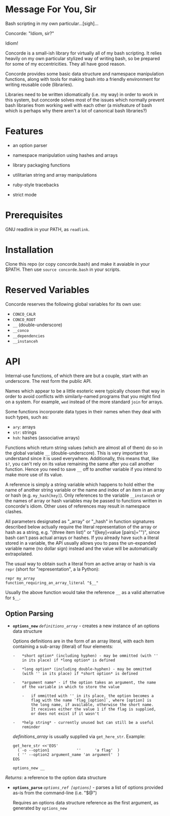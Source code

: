 Message For You, Sir
====================

Bash scripting in my own particular...[sigh]...

Concorde: "Idiom, sir?"

Idiom!

Concorde is a small-ish library for virtually all of my bash scripting.
It relies heavily on my own particular stylized way of writing bash, so
be prepared for some of my eccentricities.  They all have good reason.

Concorde provides some basic data structure and namespace manipulation
functions, along with tools for making bash into a friendly environment
for writing reusable code (libraries).

Libraries need to be written idiomatically (i.e. my way) in order to
work in this system, but concorde solves most of the issues which
normally prevent bash libraries from working well with each other (a
misfeature of bash which is perhaps why there aren't a lot of canonical
bash libraries?)

Features
========

-   an option parser

-   namespace manipulation using hashes and arrays

-   library packaging functions

-   utilitarian string and array manipulations

-   ruby-style tracebacks

-   strict mode

Prerequisites
=============

GNU readlink in your PATH, as `readlink`.

Installation
============

Clone this repo (or copy concorde.bash) and make it avaiable in your
$PATH.  Then use `source concorde.bash` in your scripts.

Reserved Variables
==================

Concorde reserves the following global variables for its own use:

-   `CONCO_CALR`
-   `CONCO_ROOT`
-   `__` (double-underscore)
-   `__conco`
-   `__dependencies`
-   `__instanceh`

API
===

Internal-use functions, of which there are but a couple, start with an
underscore.  The rest form the public API.

Names which appear to be a little esoteric were typically chosen that
way in order to avoid conflicts with similarly-named programs that you
might find on a system.  For example, `wed` instead of the more standard
`join` for arrays.

Some functions incorporate data types in their names when they deal with
such types, such as:

-   `ary`: arrays
-   `str`: strings
-   `hsh`: hashes (associative arrays)

Functions which return string values (which are almost all of them) do
so in the global variable `__` (double-underscore).  This is very
important to understand since it is used everywhere.  Additionally, this
means that, like `$?`, you can't rely on its value remaining the same
after you call another function.  Hence you need to save `__` off to
another variable if you intend to make more use of its value.

A reference is simply a string variable which happens to hold either the
name of another string variable or the name and index of an item in an
array or hash (e.g.  `my_hash[key]`).  Only references to the variable
`__instanceh` or the names of array or hash variables may be passed to
functions written in concorde's idiom.  Other uses of references may
result in namespace clashes.

All parameters designated as "_array" or "_hash" in function signatures
described below actually require the literal representation of the array
or hash as a string, e.g. "(three item list)" or "([key]=value
[pairs]="")", since bash can't pass actual arrays or hashes.  If you
already have such a literal stored in a variable, the API usually allows
you to pass the un-expanded variable name (no dollar sign) instead and
the value will be automatically extrapolated.

The usual way to obtain such a literal from an active array or hash is
via `repr` (short for "representation", a la Python):

```
repr my_array
function_requiring_an_array_literal "$__"
```

Usually the above function would take the reference `__` as a valid
alternative for `$__`.

Option Parsing
--------------

-   **`options_new`** *`definitions_array`* - creates a new instance of
    an options data structure

    Options definitions are in the form of an array literal, with each
    item containing a sub-array (literal) of four elements:

        -   *short option* (including hyphen) - may be ommitted (with ''
            in its place) if *long option* is defined

        -   *long option* (including double-hyphen) - may be ommitted
            (with '' in its place) if *short option* is defined

        -   *argument name* - if the option takes an argument, the name
            of the variable in which to store the value

            -   if ommitted with '' in its place, the option becomes a
                flag with the name `flag_[option]`, where [option] is
                the long name, if available, otherwise the short name.
                It receives either the value 1 if the flag is supplied,
                or does not exist if it wasn't

        -   *help string* - currently unused but can still be a useful
            reminder

    *definitions_array* is usually supplied via `get_here_str`.  Example:

        get_here_str <<'EOS'
          ( -o --option1            ''      'a flag'  )
          ( '' --option2 argument_name 'an argument'  )
        EOS

        options_new __

*Returns*: a reference to the option data structure

-   **`options_parse`** *`options_ref [options]`* - parses a list of
    options provided as-is from the command-line (i.e. "$@")

    Requires an options data structure reference as the first argument,
    as generated by `options_new`
